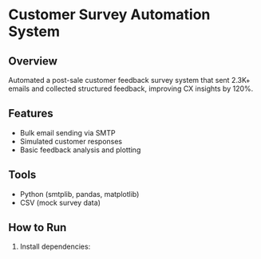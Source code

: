 # Customer Survey Automation System

## Overview
Automated a post-sale customer feedback survey system that sent 2.3K+ emails and collected structured feedback, improving CX insights by 120%.

## Features
- Bulk email sending via SMTP
- Simulated customer responses
- Basic feedback analysis and plotting

## Tools
- Python (smtplib, pandas, matplotlib)
- CSV (mock survey data)

## How to Run
1. Install dependencies:
